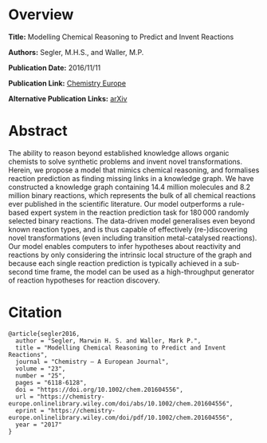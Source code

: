 # Overview
**Title:**
Modelling Chemical Reasoning to Predict and Invent Reactions

**Authors:**
Segler, M.H.S., and Waller, M.P.

**Publication Date:**
2016/11/11

**Publication Link:**
[Chemistry Europe](https://chemistry-europe.onlinelibrary.wiley.com/doi/abs/10.1002/chem.201604556)

**Alternative Publication Links:**
[arXiv](https://arxiv.org/abs/1608.07117)

# Abstract
The ability to reason beyond established knowledge allows organic chemists to solve synthetic problems and invent novel transformations. Herein, we propose a model that mimics chemical reasoning, and formalises reaction prediction as finding missing links in a knowledge graph. We have constructed a knowledge graph containing 14.4 million molecules and 8.2 million binary reactions, which represents the bulk of all chemical reactions ever published in the scientific literature. Our model outperforms a rule-based expert system in the reaction prediction task for 180 000 randomly selected binary reactions. The data-driven model generalises even beyond known reaction types, and is thus capable of effectively (re-)discovering novel transformations (even including transition metal-catalysed reactions). Our model enables computers to infer hypotheses about reactivity and reactions by only considering the intrinsic local structure of the graph and because each single reaction prediction is typically achieved in a sub-second time frame, the model can be used as a high-throughput generator of reaction hypotheses for reaction discovery.


# Citation
```
@article{segler2016,
  author = "Segler, Marwin H. S. and Waller, Mark P.",
  title = "Modelling Chemical Reasoning to Predict and Invent Reactions",
  journal = "Chemistry – A European Journal",
  volume = "23",
  number = "25",
  pages = "6118-6128",
  doi = "https://doi.org/10.1002/chem.201604556",
  url = "https://chemistry-europe.onlinelibrary.wiley.com/doi/abs/10.1002/chem.201604556",
  eprint = "https://chemistry-europe.onlinelibrary.wiley.com/doi/pdf/10.1002/chem.201604556",
  year = "2017"
}
```

